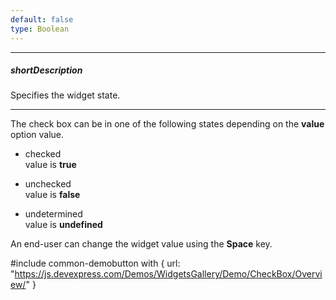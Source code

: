 ```yaml
---
default: false
type: Boolean
---
```

---
##### shortDescription
Specifies the widget state.

---
The check box can be in one of the following states depending on the **value** option value.

- checked  
 value is **true**

- unchecked  
 value is **false**

- undetermined  
 value is **undefined**

An end-user can change the widget value using the **Space** key.

#include common-demobutton with {
    url: "https://js.devexpress.com/Demos/WidgetsGallery/Demo/CheckBox/Overview/"
}